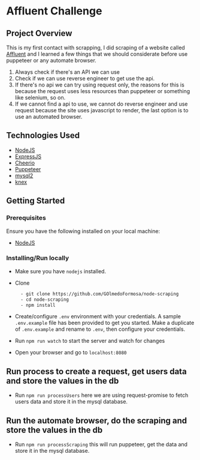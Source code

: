 # Affluent Challenge

## Project Overview
This is my first contact with scrapping, I did scraping of a website called [Affluent](https://www.affluent.io/) and I learned a few things that we should considerate before use puppeteer or any automate browser.
 1. Always check if there's an API we can use
 2. Check if we can use reverse engineer to get use the api.
 3. If there's no api we can try using request only, the reasons for this is because the request uses less resources than puppeteer or something like selenium, so on.
 4. If we cannot find a api to use, we cannot do reverse engineer and use request because the site uses javascript to render, the last option is to use an automated browser.

## Technologies Used

- [NodeJS](https://nodejs.org/en/download/)
- [ExpressJS](https://expressjs.com/)
- [Cheerio](https://cheerio.js.org/)
- [Puppeteer](https://pptr.dev/)
- [mysql2](https://www.npmjs.com/package/mysql2)
- [knex](http://knexjs.org/)

## Getting Started

### Prerequisites

Ensure you have the following installed on your local machine:

- [NodeJS](https://nodejs.org/en/download/)

### Installing/Run locally

- Make sure you have `nodejs` installed.
- Clone 

  ```bash
    - git clone https://github.com/GOlmedoFormosa/node-scraping
    - cd node-scraping
    - npm install
  ```

- Create/configure `.env` environment with your credentials. A sample `.env.example` file has been provided to get you started. Make a duplicate of `.env.example` and rename to `.env`, then configure your credentials.

- Run `npm run watch` to start the server and watch for changes
- Open your browser and go to `localhost:8080`

## Run process to create a request, get users data and store the values in the db

- Run `npm run processUsers` here we are using request-promise to fetch users data and store it in the mysql database.

## Run the automate browser, do the scraping and store the values in the db

- Run `npm run processScraping` this will run puppeteer, get the data and store it in the mysql database.
